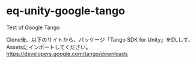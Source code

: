 # eq-unity-google-tango
Test of Google Tango

Clone後、以下のサイトから、パッケージ「Tango SDK for Unity」をDLして、Assetsにインポートしてください。
https://developers.google.com/tango/downloads
